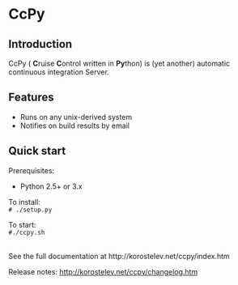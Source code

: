 CcPy
============================

Introduction
---------------------

CcPy ( **C**ruise **C**ontrol written in **Py**thon) is (yet another) automatic continuous integration Server.


Features
---------------------
* Runs on any unix-derived system
* Notifies on build results by email


Quick start
---------------------

Prerequisites:
* Python 2.5+ or 3.x

To install:<br>
 <code># ./setup.py</code>

To start: <br>
  <code>#./ccpy.sh</code>


<br>
See the full documentation at http://korostelev.net/ccpy/index.htm

Release notes: http://korostelev.net/ccpy/changelog.htm
